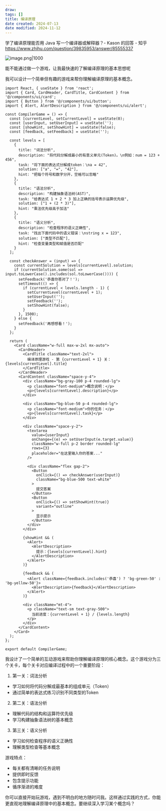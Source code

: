 ```yaml
---
draw:
tags: []
title: 编译原理
date created: 2024-07-13
date modified: 2024-11-12
---
```


学了编译原理能否用 Java 写一个编译器或解释器？- Kason 的回答 - 知乎  
https://www.zhihu.com/question/39835953/answer/85555337

![image.png|1000](https://imagehosting4picgo.oss-cn-beijing.aliyuncs.com/imagehosting/fix-dir%2Fpicgo%2Fpicgo-clipboard-images%2F2024%2F09%2F20%2F19-46-06-42cd7c36ff98bbff32e0e8d8fad504db-202409201946297-311a2e.png)


能不能通过做一个游戏，让我最快速的了解编译原理的基本思想呢


我可以设计一个简单但有趣的游戏来帮你理解编译原理的基本概念。



```tsx
import React, { useState } from 'react';
import { Card, CardHeader, CardTitle, CardContent } from '@/components/ui/card';
import { Button } from '@/components/ui/button';
import { Alert, AlertDescription } from '@/components/ui/alert';

const CompilerGame = () => {
  const [currentLevel, setCurrentLevel] = useState(0);
  const [userInput, setUserInput] = useState('');
  const [showHint, setShowHint] = useState(false);
  const [feedback, setFeedback] = useState('');

  const levels = [
    {
      title: "词法分析",
      description: "将代码分解成最小的有意义单元(Token)。\n例如：num = 123 + 456",
      task: "将下面的表达式分解成token：\na = 42",
      solution: ["a", "=", "42"],
      hint: "把每个符号和数字分开，空格可以忽略"
    },
    {
      title: "语法分析",
      description: "构建抽象语法树(AST)",
      task: "给表达式 1 + 2 * 3 加上正确的括号表示运算优先级",
      solution: ["1 + (2 * 3)"],
      hint: "乘法优先级高于加法"
    },
    {
      title: "语义分析",
      description: "检查程序的语义正确性",
      task: "找出下面代码中的语义错误：\nstring x = 123",
      solution: ["类型不匹配"],
      hint: "检查变量类型和赋值是否匹配"
    }
  ];

  const checkAnswer = (input) => {
    const currentSolution = levels[currentLevel].solution;
    if (currentSolution.some(sol => input.toLowerCase().includes(sol.toLowerCase()))) {
      setFeedback('恭喜你答对了！');
      setTimeout(() => {
        if (currentLevel < levels.length - 1) {
          setCurrentLevel(currentLevel + 1);
          setUserInput('');
          setFeedback('');
          setShowHint(false);
        }
      }, 1500);
    } else {
      setFeedback('再想想看！');
    }
  };

  return (
    <Card className="w-full max-w-2xl mx-auto">
      <CardHeader>
        <CardTitle className="text-2xl">
          编译原理游戏 - 第 {currentLevel + 1} 关：{levels[currentLevel].title}
        </CardTitle>
      </CardHeader>
      <CardContent className="space-y-4">
        <div className="bg-gray-100 p-4 rounded-lg">
          <p className="font-medium">概念说明：</p>
          <p>{levels[currentLevel].description}</p>
        </div>
        
        <div className="bg-blue-50 p-4 rounded-lg">
          <p className="font-medium">你的任务：</p>
          <p>{levels[currentLevel].task}</p>
        </div>

        <div className="space-y-2">
          <textarea
            value={userInput}
            onChange={(e) => setUserInput(e.target.value)}
            className="w-full p-2 border rounded-lg"
            rows={3}
            placeholder="在这里输入你的答案..."
          />
          
          <div className="flex gap-2">
            <Button 
              onClick={() => checkAnswer(userInput)}
              className="bg-blue-500 text-white"
            >
              提交答案
            </Button>
            <Button 
              onClick={() => setShowHint(true)}
              variant="outline"
            >
              显示提示
            </Button>
          </div>
        </div>

        {showHint && (
          <Alert>
            <AlertDescription>
              提示：{levels[currentLevel].hint}
            </AlertDescription>
          </Alert>
        )}

        {feedback && (
          <Alert className={feedback.includes('恭喜') ? 'bg-green-50' : 'bg-yellow-50'}>
            <AlertDescription>{feedback}</AlertDescription>
          </Alert>
        )}

        <div className="mt-4">
          <p className="text-sm text-gray-500">
            当前进度：{currentLevel + 1} / {levels.length}
          </p>
        </div>
      </CardContent>
    </Card>
  );
};

export default CompilerGame;

```

我设计了一个简单的互动游戏来帮助你理解编译原理的核心概念。这个游戏分为三个关卡，每个关卡对应编译过程中的一个重要阶段：

1. 第一关：词法分析
- 学习如何将代码分解成最基本的组成单元（Token）
- 通过简单的表达式练习识别不同类型的Token

2. 第二关：语法分析
- 理解代码的结构和运算符优先级
- 学习构建抽象语法树的基本概念

3. 第三关：语义分析
- 学习如何检查程序的语义正确性
- 理解类型检查等基本概念

游戏特点：
- 每关都有清晰的任务说明
- 提供即时反馈
- 包含提示功能
- 循序渐进的难度

你可以直接开始玩游戏，遇到不明白的地方随时问我。这样通过实践的方式，你能更直观地理解编译原理中的基本概念。要继续深入学习某个概念吗？